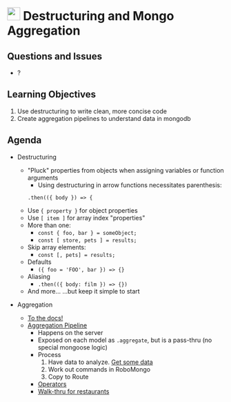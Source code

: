 <img src="https://cloud.githubusercontent.com/assets/478864/22186847/68223ce6-e0b1-11e6-8a62-0e3edc96725e.png" width=30> Destructuring and Mongo Aggregation
===

## Questions and Issues

* ?

## Learning Objectives

1. Use destructuring to write clean, more concise code
1. Create aggregation pipelines to understand data in mongodb

## Agenda

* Destructuring
	* "Pluck" properties from objects when assigning 
	variables or function arguments
		* Using destructuring in arrow functions necessitates parenthesis:
		```
		.then(({ body }) => {
		```
	* Use `{ property }` for object properties
	* Use `[ item ]` for array index "properties"
	* More than one:
		* `const { foo, bar } = someObject;`
		* `const [ store, pets ] = results;`
	* Skip array elements:
		* `const [, pets] = results;`
	* Defaults
		* `({ foo = 'FOO', bar }) => {}`
	* Aliasing
		* `.then(({ body: film }) => {})`
	* And more... ...but keep it simple to start

* Aggregation
	* [To the docs!](https://docs.mongodb.com/manual/aggregation/)
	* [Aggregation Pipeline](https://docs.mongodb.com/manual/core/aggregation-pipeline/)
		* Happens on the server
		* Exposed on each model as `.aggregate`, but is a pass-thru (no special mongoose logic)
		* Process
			1. Have data to analyze. [Get some data](https://docs.mongodb.com/getting-started/shell/import-data/)
			2. Work out commands in RoboMongo
			3. Copy to Route
		* [Operators](https://docs.mongodb.com/manual/reference/operator/aggregation/#aggregation-pipeline-operator-reference)
		* [Walk-thru for restaurants](https://docs.mongodb.com/getting-started/shell/aggregation/)
